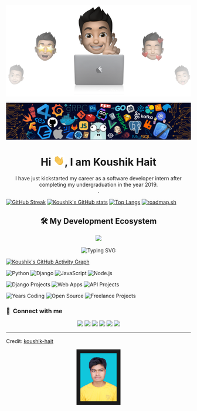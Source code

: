 
<koushik-hait/>

<p align="center"><img src="https://raw.githubusercontent.com/KevinPatel04/KevinPatel04/master/cover-thompson.png"></p>
<p align="center"><img src="https://raw.githubusercontent.com/KevinPatel04/KevinPatel04/master/header.png"></p>

<h1 align="center">Hi <img src="https://raw.githubusercontent.com/KevinPatel04/KevinPatel04/master/Hi.gif" width="30px">, I am Koushik Hait </h1>

<p align="center" width="150px"> I have just kickstarted my career as a software developer intern after completing my undergraduation in the year 2019. <br>.</p>


[![GitHub Streak](https://streak-stats.demolab.com?user=koushik-hait&theme=onedark)](https://git.io/streak-stats)
[![Koushik's GitHub stats](https://github-readme-stats.vercel.app/api?username=koushik-hait&count_private=true&show_icons=true&theme=radical)](https://github.com/koushik-hait/github-readme-stats)
[![Top Langs](https://github-readme-stats.vercel.app/api/top-langs/?username=anuraghazra&show_icons=true&theme=radical&layout=compact)](https://github.com/anuraghazra/github-readme-stats)
[![roadmap.sh](https://roadmap.sh/card/wide/67073655fb4be684dbd572be?variant=dark&roadmaps=backend)](https://roadmap.sh)

<h2 align="center">🛠️ My Development Ecosystem</h2>
<p align="center">
  <img src="https://skillicons.dev/icons?i=python,django,js,html,css,bootstrap,nodejs,postgres,mysql,firebase,tensorflow,git,github,vscode&perline=7" />
</p>

<p align="center">
  <img src="https://readme-typing-svg.herokuapp.com?font=Fira+Code&weight=600&size=30&duration=3000&pause=1000&color=8B5CF6&center=true&vCenter=true&random=false&width=435&lines=Koushik+Hait;Full-Stack+Developer;Python+%7C+Django+Expert;Open+Source+Contributor" alt="Typing SVG" />
</p>

[![Koushik's GitHub Activity Graph](https://github-readme-activity-graph.vercel.app/graph?username=koushik-hait&theme=tokyo-night&hide_border=true)](https://github.com/koushik-hait)

![Python](https://img.shields.io/badge/Python-Advanced-success?style=for-the-badge&logo=python&logoColor=white&labelColor=306998&color=FFD43B)
![Django](https://img.shields.io/badge/Django-Intermediate-informational?style=for-the-badge&logo=django&logoColor=white&labelColor=092E20&color=44B78B)
![JavaScript](https://img.shields.io/badge/JavaScript-Intermediate-yellow?style=for-the-badge&logo=javascript&logoColor=black&labelColor=F7DF1E&color=323330)
![Node.js](https://img.shields.io/badge/Node.js-Learning-green?style=for-the-badge&logo=node.js&logoColor=white&labelColor=339933&color=1F6B3B)

![Django Projects](https://img.shields.io/badge/Django_Projects-8+-green?style=for-the-badge&logo=django&logoColor=white)
![Web Apps](https://img.shields.io/badge/Web_Applications-12+-blue?style=for-the-badge&logo=html5&logoColor=white)
![API Projects](https://img.shields.io/badge/API_Projects-5+-orange?style=for-the-badge&logo=fastapi&logoColor=white)

![Years Coding](https://img.shields.io/badge/Years_Coding-4+-blue?style=for-the-badge&logo=counter-strike&logoColor=white)
![Open Source](https://img.shields.io/badge/Open_Source_Contributor-Yes-brightgreen?style=for-the-badge&logo=github&logoColor=white)
![Freelance Projects](https://img.shields.io/badge/Freelance_Projects-10+-purple?style=for-the-badge&logo=upwork&logoColor=white)

### :link: &nbsp;Connect with me

<p align="center">
<a href=""><img src="https://img.shields.io/badge/-koushik-3423A6?style=for-the-badge&logo=Google-Chrome&logoColor=white"/></a>
<a href=""><img src="https://img.shields.io/badge/-koushik%20hait-0077B5?style=for-the-badge&logo=Linkedin&logoColor=white"/></a>
<a href="mailto:koushikhait49@gmail.com"><img src="https://img.shields.io/badge/-koushikhait49@gmail.com-D14836?style=for-the-badge&logo=Gmail&logoColor=white"/></a>
<a href="https://instagram.com/koushikhait49"><img src="https://img.shields.io/badge/-koushikhait49-E4405F?style=for-the-badge&logo=Instagram&logoColor=white"/></a>
<a href=""><img src="https://img.shields.io/badge/-koushikhait-FFA116?style=for-the-badge&logo=leetcode&logoColor=white"/></a>
<a href="https://twitter.com/koushik_hait"><img src="https://img.shields.io/badge/-koushik_hait-1DA1F2?style=for-the-badge&logo=twitter&logoColor=white"/></a>
</p>

---
Credit: [koushik-hait](https://github.com/koushik-hait)
<p align="center"><img src="./assets/koushik.png"  alt="Avatar" width="100" border=10 /></p>



<!---
koushik-hait/koushik-hait is a ✨ special ✨ repository because its `README.md` (this file) appears on your GitHub profile.
You can click the Preview link to take a look at your changes.
--->
